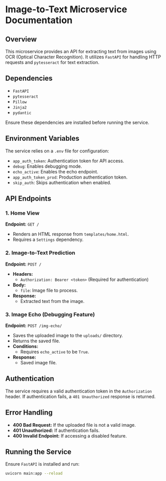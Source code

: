 # Image-to-Text Microservice Documentation

## Overview
This microservice provides an API for extracting text from images using OCR (Optical Character Recognition). It utilizes `FastAPI` for handling HTTP requests and `pytesseract` for text extraction.

## Dependencies
- `FastAPI`
- `pytesseract`
- `Pillow`
- `Jinja2`
- `pydantic`

Ensure these dependencies are installed before running the service.

## Environment Variables
The service relies on a `.env` file for configuration:
- `app_auth_token`: Authentication token for API access.
- `debug`: Enables debugging mode.
- `echo_active`: Enables the echo endpoint.
- `app_auth_token_prod`: Production authentication token.
- `skip_auth`: Skips authentication when enabled.

## API Endpoints

### 1. Home View
**Endpoint:** `GET /`
- Renders an HTML response from `templates/home.html`.
- Requires a `Settings` dependency.

### 2. Image-to-Text Prediction
**Endpoint:** `POST /`
- **Headers:**
  - `Authorization: Bearer <token>` (Required for authentication)
- **Body:**
  - `file`: Image file to process.
- **Response:**
  - Extracted text from the image.

### 3. Image Echo (Debugging Feature)
**Endpoint:** `POST /img-echo/`
- Saves the uploaded image to the `uploads/` directory.
- Returns the saved file.
- **Conditions:**
  - Requires `echo_active` to be `True`.
- **Response:**
  - Saved image file.

## Authentication
The service requires a valid authentication token in the `Authorization` header. If authentication fails, a `401 Unauthorized` response is returned.

## Error Handling
- **400 Bad Request:** If the uploaded file is not a valid image.
- **401 Unauthorized:** If authentication fails.
- **400 Invalid Endpoint:** If accessing a disabled feature.

## Running the Service
Ensure `FastAPI` is installed and run:
```sh
uvicorn main:app --reload
```

